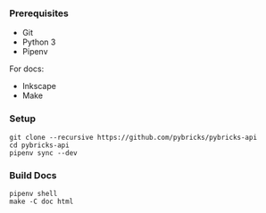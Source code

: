 

### Prerequisites

* Git
* Python 3
* Pipenv

For docs:
* Inkscape
* Make


### Setup

    git clone --recursive https://github.com/pybricks/pybricks-api
    cd pybricks-api
    pipenv sync --dev


### Build Docs

    pipenv shell
    make -C doc html
